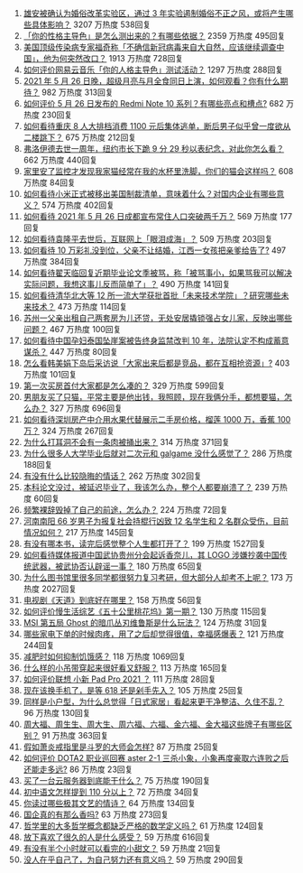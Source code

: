 1. [雄安被确认为婚俗改革实验区，通过 3 年实验遏制婚俗不正之风，或将产生哪些具体影响？](https://www.zhihu.com/question/461486744) 3207 万热度 538回复
1. [「你的性格主导色」是怎么测出来的？有哪些依据？](https://www.zhihu.com/question/461472606) 2359 万热度 495回复
1. [美国顶级传染病专家福奇称「不确信新冠病毒来自大自然，应该继续调查中国」，他为何突然改口？](https://www.zhihu.com/question/461117023) 1913 万热度 728回复
1. [如何评价网易云音乐「你的人格主导色」测试活动？](https://www.zhihu.com/question/461473926) 1297 万热度 288回复
1. [2021 年 5 月 26 日晚，超级月亮与月全食同日上演，如何观看？你有什么期待？](https://www.zhihu.com/question/461221868) 982 万热度 313回复
1. [如何评价 5 月 26 日发布的 Redmi Note 10 系列？有哪些亮点和槽点?](https://www.zhihu.com/question/460620278) 682 万热度 230回复
1. [如何看待重庆 8 人大排档消费 1100 元后集体逃单，断后男子似乎曾一度欲从二楼跳下？](https://www.zhihu.com/question/461295626) 675 万热度 212回复
1. [弗洛伊德去世一周年，纽约市长下跪 9 分 29 秒以表纪念，对此你怎么看？](https://www.zhihu.com/question/461467217) 662 万热度 440回复
1. [家里安了监控才发现我家猫经常在我的水杯里洗脚，你们的猫会这样吗？](https://www.zhihu.com/question/459983017) 608 万热度 84回复
1. [如何看待小米正式被移出美国制裁清单，意味着什么？对国内企业有哪些意义？](https://www.zhihu.com/question/461450557) 574 万热度 402回复
1. [如何看待 2021 年 5 月 26 日成都宣布常住人口突破两千万？](https://www.zhihu.com/question/461466462) 569 万热度 177回复
1. [如何看待袁隆平去世后，互联网上「眼泪成海」？](https://www.zhihu.com/question/461143953) 509 万热度 203回复
1. [如何看待 10 万彩礼没到位，父亲不让结婚，江西一女孩把亲爹给告了?](https://www.zhihu.com/question/460760238) 497 万热度 384回复
1. [如何看待翟天临回复近期毕业论文季被骂，称「被骂事小，如果骂我可以解决实际问题，我想这事儿反而简单了」？](https://www.zhihu.com/question/461528535) 490 万热度 141回复
1. [如何看待清华北大等 12 所一流大学获批首批「未来技术学院」？研究哪些未来技术？](https://www.zhihu.com/question/461372175) 473 万热度 114回复
1. [苏州一父亲出租自己两套房为儿还贷，无处安居撬锁强占女儿家，反映出哪些问题？](https://www.zhihu.com/question/461453686) 467 万热度 100回复
1. [如何看待中国孕妇泰国坠崖案被告终身监禁改判 10 年，法院认定不构成蓄意谋杀？](https://www.zhihu.com/question/461449495) 447 万热度 80回复
1. [怎么看韩美娟下岛后采访说「大家出来后都是竞品，都在互相抢资源」?](https://www.zhihu.com/question/461480245) 403 万热度 101回复
1. [第一次买房首付大家都是怎么凑的？](https://www.zhihu.com/question/322284293) 329 万热度 599回复
1. [男朋友买了只猫，平常主要是他出钱，我照顾，现在我俩分手，都想要猫，怎么办？](https://www.zhihu.com/question/458381801) 327 万热度 696回复
1. [如何看待深圳房产中介用水果代替展示二手房价格，榴莲 1000 万，香蕉 100 万？](https://www.zhihu.com/question/461327995) 324 万热度 267回复
1. [为什么打耳洞不会有一条肉被捅出来？](https://www.zhihu.com/question/304771389) 314 万热度 371回复
1. [为什么很多人大学毕业后就对二次元和 galgame 没什么感觉了？](https://www.zhihu.com/question/460275154) 286 万热度 188回复
1. [有没有什么比较隐晦的情话？](https://www.zhihu.com/question/423230600) 262 万热度 302回复
1. [本科论文没过，被延迟毕业了，我该怎么办，整个人都要崩溃了？](https://www.zhihu.com/question/323526847) 239 万热度 60回复
1. [频繁裸辞毁掉了自己的前途，怎么办？](https://www.zhihu.com/question/459501127) 224 万热度 72回复
1. [河南南阳 66 岁男子为报复社会持棍行凶致 12 名学生和 2 名群众受伤，目前情况如何？](https://www.zhihu.com/question/461425589) 217 万热度 145回复
1. [有没有哪本书，读完后感觉整个人生都打开了？](https://www.zhihu.com/question/419528920) 199 万热度 1527回复
1. [如何看待媒体报道中国武协贵州分会起诉香奈儿，其 LOGO 涉嫌抄袭中国传统武器，被武协否认辟谣一事？](https://www.zhihu.com/question/461362478) 180 万热度 65回复
1. [为什么图书馆里很多同学都很努力复习考研，但大部分人却考不上呢？](https://www.zhihu.com/question/430364218) 173 万热度 2027回复
1. [电视剧《天道》到底好在哪里？](https://www.zhihu.com/question/457421772) 158 万热度 56回复
1. [如何评价慢生活综艺《五十公里桃花坞》第一期？](https://www.zhihu.com/question/460852490) 130 万热度 115回复
1. [MSI 第五局 Ghost 的暗爪丛刃维鲁斯是什么玩法？](https://www.zhihu.com/question/461077434) 124 万热度 31回复
1. [哪些家电下单的时候肉疼，用了之后却觉得很值，幸福感爆表？](https://www.zhihu.com/question/461218824) 121 万热度 244回复
1. [减肥时如何抑制饥饿感？](https://www.zhihu.com/question/365657997) 118 万热度 1069回复
1. [什么样的小吊带穿起来很好看又舒服？](https://www.zhihu.com/question/446715939) 113 万热度 165回复
1. [如何评价联想 小新 Pad Pro 2021 ？](https://www.zhihu.com/question/457950568) 111 万热度 28回复
1. [现在该换手机了，是等 618 还是剁手先入？](https://www.zhihu.com/question/458977705) 105 万热度 25回复
1. [同样是小户型，为什么总觉得「日式家居」看起来更干净整洁、久住不乱？](https://www.zhihu.com/question/456011068) 96 万热度 130回复
1. [周大福、周生生、周大生、周六福、六福、金六福、金大福这些牌子有哪些区别？](https://www.zhihu.com/question/32209352) 91 万热度 363回复
1. [假如萧炎戒指里是斗罗的大师会怎样?](https://www.zhihu.com/question/460984638) 87 万热度 25回复
1. [如何评价 DOTA2 职业巡回赛 aster 2-1 三杀小象，小象再度豪取六连败之后还能走多远?](https://www.zhihu.com/question/460686728) 86 万热度 23回复
1. [买了一台云服务器到底能干什么？](https://www.zhihu.com/question/27205559) 75 万热度 190回复
1. [初中语文怎样提到 110 分以上？](https://www.zhihu.com/question/311901970) 72 万热度 34回复
1. [你读过哪些极其文艺的情诗？](https://www.zhihu.com/question/370321379) 64 万热度 134回复
1. [国企真的有那么香吗?](https://www.zhihu.com/question/459743114) 63 万热度 273回复
1. [哲学里的大多哲学概念都缺乏严格的数学定义吗？](https://www.zhihu.com/question/455229246) 61 万热度 124回复
1. [放下喜欢了很久的人是什么感受？](https://www.zhihu.com/question/451957104) 59 万热度 616回复
1. [有没有半个小时就可以看完的小甜文？](https://www.zhihu.com/question/447942198) 59 万热度 21回复
1. [没人在乎自己了，为自己努力还有意义吗？](https://www.zhihu.com/question/459803278) 59 万热度 290回复